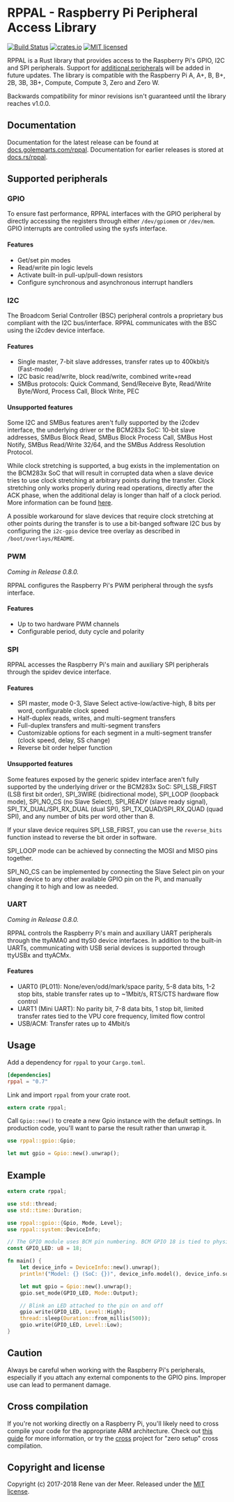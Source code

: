 # RPPAL - Raspberry Pi Peripheral Access Library

[![Build Status](https://travis-ci.org/golemparts/rppal.svg?branch=master)](https://travis-ci.org/golemparts/rppal)
[![crates.io](https://meritbadge.herokuapp.com/rppal)](https://crates.io/crates/rppal)
[![MIT licensed](https://img.shields.io/badge/license-MIT-blue.svg)](LICENSE)

RPPAL is a Rust library that provides access to the Raspberry Pi's GPIO, I2C and SPI peripherals. Support for [additional peripherals](https://github.com/golemparts/rppal/projects/1) will be added in future updates. The library is compatible with the Raspberry Pi A, A+, B, B+, 2B, 3B, 3B+, Compute, Compute 3, Zero and Zero W.

Backwards compatibility for minor revisions isn't guaranteed until the library reaches v1.0.0.

## Documentation

Documentation for the latest release can be found at [docs.golemparts.com/rppal](https://docs.golemparts.com/rppal). Documentation for earlier releases is stored at [docs.rs/rppal](https://docs.rs/rppal).

## Supported peripherals

### GPIO

To ensure fast performance, RPPAL interfaces with the GPIO peripheral by directly accessing the registers through either `/dev/gpiomem` or `/dev/mem`. GPIO interrupts are controlled using the sysfs interface.

#### Features

* Get/set pin modes
* Read/write pin logic levels
* Activate built-in pull-up/pull-down resistors
* Configure synchronous and asynchronous interrupt handlers

### I2C

The Broadcom Serial Controller (BSC) peripheral controls a proprietary bus compliant with the I2C bus/interface. RPPAL communicates with the BSC using the i2cdev device interface.

#### Features

* Single master, 7-bit slave addresses, transfer rates up to 400kbit/s (Fast-mode)
* I2C basic read/write, block read/write, combined write+read
* SMBus protocols: Quick Command, Send/Receive Byte, Read/Write Byte/Word, Process Call, Block Write, PEC

#### Unsupported features

Some I2C and SMBus features aren't fully supported by the i2cdev interface, the underlying driver or
the BCM283x SoC: 10-bit slave addresses, SMBus Block Read, SMBus Block Process Call, SMBus Host Notify,
SMBus Read/Write 32/64, and the SMBus Address Resolution Protocol.

While clock stretching is supported, a bug exists in the implementation on the BCM283x SoC that will result
in corrupted data when a slave device tries to use clock stretching at arbitrary points during the transfer.
Clock stretching only works properly during read operations, directly after the ACK phase, when the additional
delay is longer than half of a clock period. More information can be found [here](https://elinux.org/BCM2835_datasheet_errata#p35_I2C_clock_stretching).

A possible workaround for slave devices that require clock stretching at other points during the transfer is
to use a bit-banged software I2C bus by configuring the `i2c-gpio` device tree overlay as described in `/boot/overlays/README`.

### PWM

_Coming in Release 0.8.0._

RPPAL configures the Raspberry Pi's PWM peripheral through the sysfs interface.

#### Features

* Up to two hardware PWM channels
* Configurable period, duty cycle and polarity

### SPI

RPPAL accesses the Raspberry Pi's main and auxiliary SPI peripherals through the spidev device interface.

#### Features

* SPI master, mode 0-3, Slave Select active-low/active-high, 8 bits per word, configurable clock speed
* Half-duplex reads, writes, and multi-segment transfers
* Full-duplex transfers and multi-segment transfers
* Customizable options for each segment in a multi-segment transfer (clock speed, delay, SS change)
* Reverse bit order helper function

#### Unsupported features

Some features exposed by the generic spidev interface aren't fully
supported by the underlying driver or the BCM283x SoC: SPI_LSB_FIRST (LSB
first bit order), SPI_3WIRE (bidirectional mode), SPI_LOOP (loopback mode),
SPI_NO_CS (no Slave Select), SPI_READY (slave ready signal),
SPI_TX_DUAL/SPI_RX_DUAL (dual SPI), SPI_TX_QUAD/SPI_RX_QUAD (quad SPI),
and any number of bits per word other than 8.

If your slave device requires SPI_LSB_FIRST, you can use the
`reverse_bits` function instead to reverse the bit order in software.

SPI_LOOP mode can be achieved by connecting the MOSI and MISO pins
together.

SPI_NO_CS can be implemented by connecting the Slave Select pin on your
slave device to any other available GPIO pin on the Pi, and manually
changing it to high and low as needed.

### UART

_Coming in Release 0.8.0._

RPPAL controls the Raspberry Pi's main and auxiliary UART peripherals through the ttyAMA0 and ttyS0 device interfaces.
In addition to the built-in UARTs, communicating with USB serial devices is supported through ttyUSBx and ttyACMx.

#### Features

* UART0 (PL011): None/even/odd/mark/space parity, 5-8 data bits, 1-2 stop bits, stable transfer rates up to ~1Mbit/s, RTS/CTS hardware flow control
* UART1 (Mini UART): No parity bit, 7-8 data bits, 1 stop bit, limited transfer rates tied to the VPU core frequency, limited flow control
* USB/ACM: Transfer rates up to 4Mbit/s

## Usage

Add a dependency for `rppal` to your `Cargo.toml`.

```toml
[dependencies]
rppal = "0.7"
```

Link and import `rppal` from your crate root.

```rust
extern crate rppal;
```

Call `Gpio::new()` to create a new Gpio instance with the default settings. In production code, you'll want to parse the result rather than unwrap it.

```rust
use rppal::gpio::Gpio;

let mut gpio = Gpio::new().unwrap();
```

## Example

```rust
extern crate rppal;

use std::thread;
use std::time::Duration;

use rppal::gpio::{Gpio, Mode, Level};
use rppal::system::DeviceInfo;

// The GPIO module uses BCM pin numbering. BCM GPIO 18 is tied to physical pin 12.
const GPIO_LED: u8 = 18;

fn main() {
    let device_info = DeviceInfo::new().unwrap();
    println!("Model: {} (SoC: {})", device_info.model(), device_info.soc());

    let mut gpio = Gpio::new().unwrap();
    gpio.set_mode(GPIO_LED, Mode::Output);

    // Blink an LED attached to the pin on and off
    gpio.write(GPIO_LED, Level::High);
    thread::sleep(Duration::from_millis(500));
    gpio.write(GPIO_LED, Level::Low);
}
```

## Caution

Always be careful when working with the Raspberry Pi's peripherals, especially if you attach any external components to the GPIO pins. Improper use can lead to permanent damage.

## Cross compilation

If you're not working directly on a Raspberry Pi, you'll likely need to cross compile your code for the appropriate ARM architecture. Check out [this guide](https://github.com/japaric/rust-cross) for more information, or try the [cross](https://github.com/japaric/cross) project for "zero setup" cross compilation.

## Copyright and license

Copyright (c) 2017-2018 Rene van der Meer. Released under the [MIT license](LICENSE).

